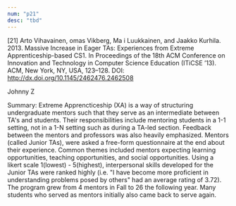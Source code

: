 ```yaml
---
num: "p21"
desc: "tbd"
---
```


[21] Arto Vihavainen,  omas Vikberg, Ma i Luukkainen, and Jaakko Kurhila. 2013. Massive Increase in Eager TAs: Experiences from Extreme Apprenticeship-based CS1. In Proceedings of the 18th ACM Conference on Innovation and Technology in Computer Science Education (ITiCSE ’13). ACM, New York, NY, USA, 123–128. DOI: <http://dx.doi.org/10.1145/2462476.2462508>

Johnny Z

Summary:
  Extreme Apprencticeship (XA) is a way of structuring undergraduate mentors such that they serve as an intermediate between TA's and students. Their responsibilities include mentoring students in a 1-1 setting, not in a 1-N setting such as during a TA-led section. Feedback between the mentors and professors was also heavily emphasized. Mentors (called Junior TAs), were asked a free-form questionnaire at the end about their experience. Common themes included mentors expecting learning opportunities, teaching opportunities, and social opportunities. Using a likert scale 1(lowest) - 5(highest), interpersonal skills developed for the Junior TAs were ranked highly (i.e. "I have become more proficient in understanding problems posed by others" had an average rating of 3.72). The program grew from 4 mentors in Fall to 26 the following year. Many students who served as mentors initially also came back to serve again.
